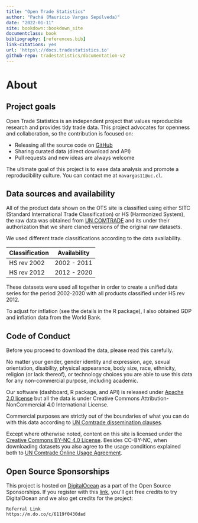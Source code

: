 ```yaml
--- 
title: "Open Trade Statistics"
author: "Pachá (Mauricio Vargas Sepúlveda)"
date: "2022-01-11"
site: bookdown::bookdown_site
documentclass: book
bibliography: [references.bib]
link-citations: yes
url: 'https\://docs.tradestatistics.io'
github-repo: tradestatistics/documentation-v2
---
```


# About

## Project goals

Open Trade Statistics is an independent project that values reproducible research and provides tidy trade data. This project advocates for openness and collaboration, so the contribution is focused on:

* Releasing all the source code on [GitHub](https://github.com/tradestatistics)
* Sharing curated data (direct download and API)
* Pull requests and new ideas are always welcome

The ultimate goal of this project is to ease data analysis and promote a reproducibility culture. You can contact me at `mavargas11@uc.cl`.

## Data sources and availability

All of the product data shown on the OTS site is classified using either SITC (Standard International Trade Classification) or HS (Harmonized System), the raw data was obtained from [UN COMTRADE](http://comtrade.un.org/) and its under their authorization that we share claned versions of the original raw datasets.

We used different trade classifications according to the data availability.

|Classification |Availability|
|---------------|------------|
|HS rev 2002    |2002 - 2011 |
|HS rev 2012    |2012 - 2020 |

These datasets were used all together in order to create a unified data series for the period 2002-2020 with all products classified under HS rev 2012.

To adjust for inflation (see the details in the R package), I also obtained GDP and inflation data from the World Bank.

## Code of Conduct

Before you proceed to download the data, please read this carefully.

No matter your gender, gender identity and expression, age, sexual orientation, disability, physical appearance, body size, race, ethnicity, religion (or lack thereof), or technology choices you are able to use this data for any non-commercial purpose, including academic.

Our software (dashboard, R package, and API) is released under [Apache 2.0 license](https://www.apache.org/licenses/LICENSE-2.0) but all the data is under Creative Commons 
Attribution-NonCommercial 4.0 International License.

Commercial purposes are strictly out of the boundaries of what you can do with this data according to [UN Comtrade dissemination clauses](https://comtrade.un.org/db/help/PolicyOnUseAndRedissemination.pdf).

Except where otherwise noted, content on this site is licensed under the [Creative Commons BY-NC 4.0 License](https://creativecommons.org/licenses/by-nc/4.0/). Besides CC-BY-NC, when downloading datasets you also agree to the usage conditions explained both to [UN Comtrade Online Usage Agreement](https://comtrade.un.org/db/help/licenseagreement.aspx).

## Open Source Sponsorships

This project is hosted on [DigitalOcean](https://digitalocean.com) as a part of the Open Source Sponsorships. If you register with this [link](https://m.do.co/c/6119f0430dad), you'll get free credits to try DigitalOcean and we also get credits for the project:

```
Referral Link
https://m.do.co/c/6119f0430dad
```
